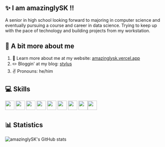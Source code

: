 ## ✨ I am amazinglySK !!
A senior in high school looking forward to majoring in computer science and eventually pursuing a course and career in data science. Trying to keep up with the pace of technology and building projects from my workstation. 

## 🌟 A bit more about me 
1. 👀 Learn more about me at my website: [amazinglysk.vercel.app](https://amazinglysk.vercel.app)
2. ✏️ Bloggin' at my blog: [stylus](https://amazinglysk.vercel.app/blog)
3. ✌️ Pronouns: he/him

## 💻 Skills
<img src="https://img.shields.io/badge/python-3670A0?style=for-the-badge&logo=python&logoColor=ffdd54" style="margin-bottom: 4px;" height="30px"> <img src="https://img.shields.io/badge/html5-%23E34F26.svg?style=for-the-badge&logo=html5&logoColor=white" style="margin-bottom: 4px;" height="30px"> <img src="https://img.shields.io/badge/css3-%231572B6.svg?style=for-the-badge&logo=css3&logoColor=white" style="margin-bottom: 4px;" height="30px"> <img src="https://img.shields.io/badge/JavaScript-323330?style=for-the-badge&logo=javascript&logoColor=F7DF1E" style="margin-bottom: 4px;" height="30px"> <img src="https://img.shields.io/badge/Node.js-339933?style=for-the-badge&logo=nodedotjs&logoColor=white" style="margin-bottom: 4px;" height="30px"> <img src="https://img.shields.io/badge/git-%23F05033.svg?style=for-the-badge&logo=git&logoColor=white" style="margin-bottom: 4px;" height="30px"> <img src="https://img.shields.io/badge/go-%2300ADD8.svg?style=for-the-badge&logo=go&logoColor=white" style="margin-bottom: 4px;" height="30px"> <img src="https://img.shields.io/badge/rust-%23000000.svg?style=for-the-badge&logo=rust&logoColor=white" style="margin-bottom: 4px;" height="30px"><img src = "https://img.shields.io/badge/svelte-%23f1413d.svg?style=for-the-badge&logo=svelte&logoColor=white" style="margin-bottom: 4px;" height="30px">

## 📊 Statistics
![amazinglySK's GitHub stats](https://github-readme-stats.vercel.app/api?username=amazinglySK&theme=synthwave&show_icons=true&count_private=true&custom_title=amazinglySK%27s%20GitHub%20Stats)
